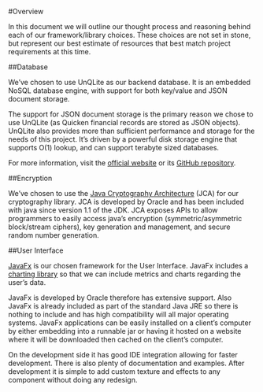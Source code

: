 #Overview

In this document we will outline our thought process and reasoning behind each of our framework/library choices. These choices are not set in stone, but represent our best estimate of resources that best match project requirements at this time.

##Database

We’ve chosen to use UnQLite as our backend database. It is an embedded NoSQL database engine, with support for both key/value and JSON document storage.

The support for JSON document storage is the primary reason we chose to use UnQLite (as Quicken financial records are stored as JSON objects). UnQLite also provides more than sufficient performance and storage for the needs of this project. It’s driven by a powerful disk storage engine that supports O(1) lookup, and can support terabyte sized databases.

For more information, visit the [official website](https://unqlite.org/) or its [GitHub repository](https://github.com/symisc/unqlite).

##Encryption

We’ve chosen to use the [Java Cryptography Architecture](https://docs.oracle.com/javase/8/docs/technotes/guides/security/crypto/CryptoSpec.html) (JCA) for our cryptography library. JCA is developed by Oracle and has been included with java since version 1.1 of the JDK. JCA exposes APIs to allow programmers to easily access java’s encryption (symmetric/asymmetric block/stream ciphers), key generation and management, and secure random number generation.

##User Interface

[JavaFx](http://docs.oracle.com/javafx/) is our chosen framework for the User Interface. JavaFx includes a [charting library](http://docs.oracle.com/javafx/2/charts/jfxpub-charts.htm) so that we can include metrics and charts regarding the user’s data. 

JavaFx is developed by Oracle therefore has extensive support. Also JavaFx is already included as part of the standard Java JRE so there is nothing to include and has high compatibility will all major operating systems. JavaFx applications can be easily installed on a client’s computer by either embedding into a runnable jar or having it hosted on a website where it will be downloaded then cached on the client’s computer.

On the development side it has good IDE integration allowing for faster development. There is also plenty of documentation and examples. After development it is simple to add custom texture and effects to any component without doing any redesign.
